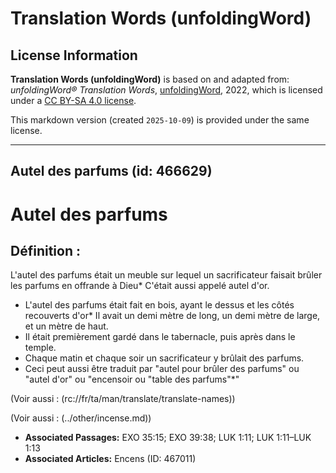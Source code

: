 # Translation Words (unfoldingWord)

## License Information

**Translation Words (unfoldingWord)** is based on and adapted from: _unfoldingWord® Translation Words_, [unfoldingWord](https://unfoldingword.org/utw), 2022, which is licensed under a [CC BY-SA 4.0 license](https://creativecommons.org/licenses/by-sa/4.0/legalcode.en).

This markdown version (created `2025-10-09`) is provided under the same license.



--------------------------------

## Autel des parfums (id: 466629)

Autel des parfums
=================

Définition :
------------

L'autel des parfums était un meuble sur lequel un sacrificateur faisait brûler les parfums en offrande à Dieu\* C'était aussi appelé autel d'or.

* L'autel des parfums était fait en bois, ayant le dessus et les côtés recouverts d'or\* Il avait un demi mètre de long, un demi mètre de large, et un mètre de haut.
* Il était premièrement gardé dans le tabernacle, puis après dans le temple.
* Chaque matin et chaque soir un sacrificateur y brûlait des parfums.
* Ceci peut aussi être traduit par "autel pour brûler des parfums" ou "autel d'or" ou "encensoir ou "table des parfums"\*"

(Voir aussi : (rc://fr/ta/man/translate/translate\-names))

(Voir aussi : (../other/incense.md))

* **Associated Passages:** EXO 35:15; EXO 39:38; LUK 1:11; LUK 1:11–LUK 1:13
* **Associated Articles:** Encens (ID: 467011)

